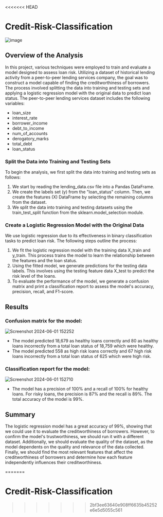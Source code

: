 <<<<<<< HEAD
# Credit-Risk-Classification
![image](https://github.com/carojasp12/Credit-Risk-Classification/assets/152667250/0f0dbc32-1635-4457-bd18-f0dcaa3ae539)

## Overview of the Analysis
In this project, various techniques were employed to train and evaluate a model designed to assess loan risk. Utilizing a dataset of historical lending activity from a peer-to-peer lending services company, the goal was to construct a model capable of finding the creditworthiness of borrowers. The process involved splitting the data into training and testing sets and applying a logistic regression model with the original data to predict loan status. The peer-to-peer lending services dataset includes the following variables:
-	loan_size
-	interest_rate
-	borrower_income
-	debt_to_income
-	num_of_accounts
-	derogatory_marks
-	total_debt
-	loan_status

### Split the Data into Training and Testing Sets
To begin the analysis, we first split the data into training and testing sets as follows:

1.	We start by reading the lending_data.csv file into a Pandas DataFrame.
2.	We create the labels set (y) from the "loan_status" column. Then, we create the features (X) DataFrame by selecting the remaining columns from the dataset.
3.	We split the data into training and testing datasets using the train_test_split function from the sklearn.model_selection module.
   
### Create a Logistic Regression Model with the Original Data
We use logistic regression due to its effectiveness in binary classification tasks to predict loan risk. The following steps outline the process:

1.	We fit the logistic regression model with the training data X_train and y_train. This process trains the model to learn the relationship between the features and the loan status.
2.	Using the fitted model, we generate predictions for the testing data labels. This involves using the testing feature data X_test to predict the risk level of the loans.
3.	To evaluate the performance of the model, we generate a confusion matrix and print a classification report to assess the model's accuracy, precision, recall, and F1-score.

## Results

### Confusion matrix for the model:

![Screenshot 2024-06-01 152252](https://github.com/carojasp12/Credit-Risk-Classification/assets/152667250/56aad5b0-526a-4a4c-b029-b14cbd38a43e)

- The model predicted 18,679 as healthy loans correctly and 80 as healthy loans incorrectly from a total loan status of 18,759 which were healthy.
- The model predicted 558 as high risk loans correctly and 67 high risk loans incorrectly from a total loan status of 625 which were high risk.


### Classification report for the model:

![Screenshot 2024-06-01 152710](https://github.com/carojasp12/Credit-Risk-Classification/assets/152667250/fa92d06b-36d1-4a02-bb43-dd0ce856743c)

- The model has a precision of 100% and a recall of 100% for healthy loans. For risky loans, the precision is 87% and the recall is 89%. The total accuracy of the model is 99%.

## Summary

The logistic regression model has a great accuracy of 99%, showing that we could use it to evaluate the creditworthiness of borrowers. However, to confirm the model's trustworthiness, we should run it with a different dataset. Additionally, we should evaluate the quality of the dataset, as the model dependents on the quality and relevance of the data collected. Finally, we should find the most relevant features that affect the creditworthiness of borrowers and determine how each feature independently influences their creditworthiness.


=======
# Credit-Risk-Classification
>>>>>>> 2bf3ee63640e908ff6635b45252e6e5d5055c561
